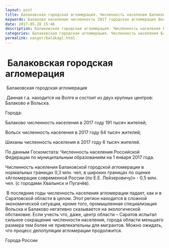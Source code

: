 ```yaml
---
layout: post
title: Балаковская городская агломерация. Численность населения Балаково 
keywords: Балаково население численность 2017 городская агломерация Вольск 
date: 2017-05-28 15:46
description: Балаковская городская агломерация. Численность населения Балаково 2017
categories: Балаковская городская агломерация. Численность населения Балаково 2017
permalink: nasgor/balakagl.html
---
```


#  Балаковская городская агломерация



 Балаковская городская агломерация



 Данная г.а. находится на Волге и состоит из двух крупных центров: Балаково и Вольска.





Города:


Балаково численность населения в 2017 году 191 тысяч жителей;


Вольск численность населения в 2017 году 64 тысяч жителей;


Шиханы численность населения в 2017 году 6 тысяч жителей.



По данным Госкомстата: Численность населения Российской Федерации по муниципальным образованиям на 1 января 2017 года.


Численность населения Балаковской городской агломерации в нормальных границах 0,3 млн. чел, в широких границах по оценке «Агломерации современной России (по Е.Е. Лейзеровичу)» - 0,5 млн. чел. (с городами Хвалынск и Пугачёв).





 В последние годы численность населения агломерации падает, как и в Саратовской области в целом. Этот регион находится в сложной экономической ситуации, кроме того, промышленная специализация Вольска и Балаково негативно сказывается на экологической обстановке. Если учесть что, даже, центр области – Саратов испытал сильное сокращение численности населения, города области меньшего размера тем более не привлекательны для мигрантов. Можно ожидать, что процесс депопуляции агломерации продолжится.   




Города России

		
